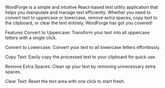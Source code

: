 WordForge is a simple and intuitive React-based text utility application that helps you manipulate and manage text efficiently. Whether you need to convert text to uppercase or lowercase, remove extra spaces, copy text to the clipboard, or clear the text entirely, WordForge has got you covered!

Features
Convert to Uppercase: Transform your text into all uppercase letters with a single click.

Convert to Lowercase: Convert your text to all lowercase letters effortlessly.

Copy Text: Easily copy the processed text to your clipboard for quick use.

Remove Extra Spaces: Clean up your text by removing unnecessary extra spaces.

Clear Text: Reset the text area with one click to start fresh.


